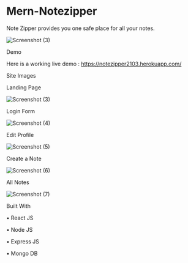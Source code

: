 # Mern-Notezipper
Note Zipper provides you one safe place for all your notes.

![Screenshot (3)](https://user-images.githubusercontent.com/87437738/201672366-36ce60b0-bb17-42ea-839c-7c521dcbf2ec.png)


Demo

Here is a working live demo : https://notezipper2103.herokuapp.com/

Site Images

Landing Page

![Screenshot (3)](https://user-images.githubusercontent.com/87437738/201672672-1f04932c-5550-4e26-9479-3e947db3272f.png)


Login Form

![Screenshot (4)](https://user-images.githubusercontent.com/87437738/201672781-62413b8a-8e89-47be-8e61-01f9daeafcec.png)


Edit Profile

![Screenshot (5)](https://user-images.githubusercontent.com/87437738/201673186-f52c02d0-bb7a-41ec-a4ba-ed0d7fe61a97.png)


Create a Note

![Screenshot (6)](https://user-images.githubusercontent.com/87437738/201673329-d5f66d13-244e-4b94-a31d-be8cd1170f26.png)


All Notes

![Screenshot (7)](https://user-images.githubusercontent.com/87437738/201673523-5d1c330a-d09c-44c9-a166-27e39baa5d25.png)

Built With

• React JS

• Node JS

• Express JS

• Mongo DB
